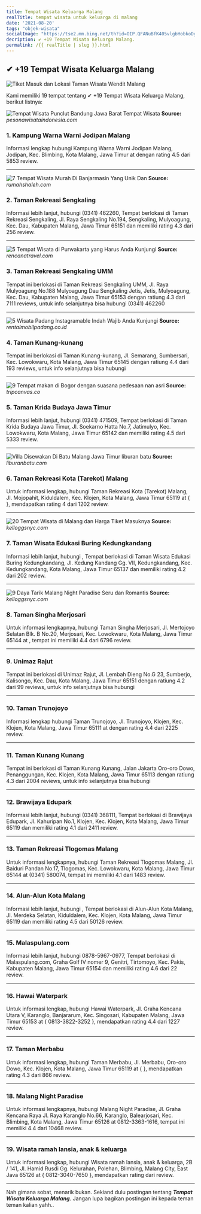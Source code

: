 ```yaml
---
title: Tempat Wisata Keluarga Malang
realTitle: tempat wisata untuk keluarga di malang
date: '2021-08-20'
tags: "objek-wisata"
socialImage: "https://tse2.mm.bing.net/th?id=OIP.QFANuBfK405vlgbHobkoDgHaJQ&amp;pid=15.1"
decription: ✔ +19 Tempat Wisata Keluarga Malang.
permalink: /{{ realTitle | slug }}.html
---
```


## ✔ +19 Tempat Wisata Keluarga Malang

![Tiket Masuk dan Lokasi Taman Wisata Wendit Malang](https://dolanyok.com/wp-content/uploads/2018/10/Wisata-Wendit-ratri.anggraini65.jpg)



Kami memiliki 19 tempat tentang ✔ +19 Tempat Wisata Keluarga Malang, berikut listnya:



![Tempat Wisata Punclut Bandung Jawa Barat  Tempat Wisata ](https://tse2.mm.bing.net/th?id=OIP.Sa5VCr51FQ4In_IVmZCKAgHaEK&amp;pid=15.1)
**Source:** _pesonawisataindonesia.com_


### 1. Kampung Warna Warni Jodipan Malang



Informasi lengkap hubungi Kampung Warna Warni Jodipan Malang, Jodipan, Kec. Blimbing, Kota Malang, Jawa Timur at  dengan rating 4.5 dari 5853 review.

---


![7 Tempat Wisata Murah Di Banjarmasin Yang Unik Dan ](https://tse3.mm.bing.net/th?id=OIP.J_WTthlO7Q5XBH78GVjvVAHaDt&amp;pid=15.1)
**Source:** _rumahshaleh.com_


### 2. Taman Rekreasi Sengkaling



Informasi lebih lanjut, hubungi (0341) 462260, Tempat berlokasi di Taman Rekreasi Sengkaling, Jl. Raya Sengkaling No.194, Sengkaling, Mulyoagung, Kec. Dau, Kabupaten Malang, Jawa Timur 65151 dan memiliki rating 4.3 dari 256 review.

---


![5 Tempat Wisata di Purwakarta yang Harus Anda Kunjungi](https://tse4.mm.bing.net/th?id=OIP.e20mLzMRmi3F9iE9pVGVeAHaFj&amp;pid=15.1)
**Source:** _rencanatravel.com_


### 3. Taman Rekreasi Sengkaling UMM



Tempat ini berlokasi di Taman Rekreasi Sengkaling UMM, Jl. Raya Mulyoagung No.188 Mulyoagung Dau Sengkaling Jetis, Jetis, Mulyoagung, Kec. Dau, Kabupaten Malang, Jawa Timur 65153 dengan ratiung 4.3 dari 7111 reviews, untuk info selanjutnya bisa hubungi (0341) 462260

---


![5 Wisata Padang Instagramable  Indah Wajib Anda Kunjungi ](https://tse3.mm.bing.net/th?id=OIP.Z8mbbNvz481KfP_N_xrqVwHaEr&amp;pid=15.1)
**Source:** _rentalmobilpadang.co.id_


### 4. Taman Kunang-kunang



Tempat ini berlokasi di Taman Kunang-kunang, Jl. Semarang, Sumbersari, Kec. Lowokwaru, Kota Malang, Jawa Timur 65145 dengan ratiung 4.4 dari 193 reviews, untuk info selanjutnya bisa hubungi 

---


![9 Tempat makan di Bogor dengan suasana pedesaan nan asri](https://tse4.mm.bing.net/th?id=OIP.jvC-326dzoSFLkapUqJh8QHaD4&amp;pid=15.1)
**Source:** _tripcanvas.co_


### 5. Taman Krida Budaya Jawa Timur



Informasi lebih lanjut, hubungi (0341) 471509, Tempat berlokasi di Taman Krida Budaya Jawa Timur, Jl. Soekarno Hatta No.7, Jatimulyo, Kec. Lowokwaru, Kota Malang, Jawa Timur 65142 dan memiliki rating 4.5 dari 5333 review.

---


![Villa Disewakan Di Batu Malang Jawa Timur  liburan batu](https://tse1.mm.bing.net/th?id=OIP.f-OPQLKfQE46y8Q6BxVT0wHaE7&amp;pid=15.1)
**Source:** _liburanbatu.com_


### 6. Taman Rekreasi Kota (Tarekot) Malang



Untuk informasi lengkap, hubungi Taman Rekreasi Kota (Tarekot) Malang, Jl. Mojopahit, Kiduldalem, Kec. Klojen, Kota Malang, Jawa Timur 65119 at {  }, mendapatkan rating 4 dari 1202 review.

---


![20 Tempat Wisata di Malang dan Harga Tiket Masuknya](https://tse2.mm.bing.net/th?id=OIP.ppvB8Wyr0DukrySHR7_YIwHaFj&amp;pid=15.1)
**Source:** _kelloggsnyc.com_


### 7. Taman Wisata Edukasi Buring Kedungkandang



Informasi lebih lanjut, hubungi , Tempat berlokasi di Taman Wisata Edukasi Buring Kedungkandang, Jl. Kedung Kandang Gg. VII, Kedungkandang, Kec. Kedungkandang, Kota Malang, Jawa Timur 65137 dan memiliki rating 4.2 dari 202 review.

---


![9 Daya Tarik Malang Night Paradise Seru dan Romantis](https://tse1.mm.bing.net/th?id=OIP.v9NbInZr1_9wVDOh_hW9RwHaFH&amp;pid=15.1)
**Source:** _kelloggsnyc.com_


### 8. Taman Singha Merjosari



Untuk informasi lengkapnya, hubungi Taman Singha Merjosari, Jl. Mertojoyo Selatan Blk. B No.20, Merjosari, Kec. Lowokwaru, Kota Malang, Jawa Timur 65144 at , tempat ini memiliki 4.4 dari 6796 review.

---


### 9. Unimaz Rajut



Tempat ini berlokasi di Unimaz Rajut, Jl. Lembah Dieng No.G 23, Sumberjo, Kalisongo, Kec. Dau, Kota Malang, Jawa Timur 65151 dengan ratiung 4.2 dari 99 reviews, untuk info selanjutnya bisa hubungi 

---


### 10. Taman Trunojoyo



Informasi lengkap hubungi Taman Trunojoyo, Jl. Trunojoyo, Klojen, Kec. Klojen, Kota Malang, Jawa Timur 65111 at  dengan rating 4.4 dari 2225 review.

---


### 11. Taman Kunang Kunang



Tempat ini berlokasi di Taman Kunang Kunang, Jalan Jakarta Oro-oro Dowo, Penanggungan, Kec. Klojen, Kota Malang, Jawa Timur 65113 dengan ratiung 4.3 dari 2004 reviews, untuk info selanjutnya bisa hubungi 

---


### 12. Brawijaya Edupark



Informasi lebih lanjut, hubungi (0341) 368111, Tempat berlokasi di Brawijaya Edupark, Jl. Kahuripan No.1, Klojen, Kec. Klojen, Kota Malang, Jawa Timur 65119 dan memiliki rating 4.1 dari 2411 review.

---


### 13. Taman Rekreasi Tlogomas Malang



Untuk informasi lengkapnya, hubungi Taman Rekreasi Tlogomas Malang, Jl. Baiduri Pandan No.17, Tlogomas, Kec. Lowokwaru, Kota Malang, Jawa Timur 65144 at (0341) 580074, tempat ini memiliki 4.1 dari 1483 review.

---


### 14. Alun-Alun Kota Malang



Informasi lebih lanjut, hubungi , Tempat berlokasi di Alun-Alun Kota Malang, Jl. Merdeka Selatan, Kiduldalem, Kec. Klojen, Kota Malang, Jawa Timur 65119 dan memiliki rating 4.5 dari 50126 review.

---


### 15. Malaspulang.com



Informasi lebih lanjut, hubungi 0878-5967-0977, Tempat berlokasi di Malaspulang.com, Graha Golf IV nomer 9, Genitri, Tirtomoyo, Kec. Pakis, Kabupaten Malang, Jawa Timur 65154 dan memiliki rating 4.6 dari 22 review.

---


### 16. Hawai Waterpark



Untuk informasi lengkap, hubungi Hawai Waterpark, Jl. Graha Kencana Utara V, Karanglo, Banjararum, Kec. Singosari, Kabupaten Malang, Jawa Timur 65153 at { 0813-3822-3252 }, mendapatkan rating 4.4 dari 1227 review.

---


### 17. Taman Merbabu



Untuk informasi lengkap, hubungi Taman Merbabu, Jl. Merbabu, Oro-oro Dowo, Kec. Klojen, Kota Malang, Jawa Timur 65119 at {  }, mendapatkan rating 4.3 dari 866 review.

---


### 18. Malang Night Paradise



Untuk informasi lengkapnya, hubungi Malang Night Paradise, Jl. Graha Kencana Raya Jl. Raya Karanglo No.66, Karanglo, Balearjosari, Kec. Blimbing, Kota Malang, Jawa Timur 65126 at 0812-3363-1616, tempat ini memiliki 4.4 dari 10468 review.

---


### 19. Wisata ramah lansia, anak &amp; keluarga



Untuk informasi lengkap, hubungi Wisata ramah lansia, anak &amp; keluarga, 2B / 141, Jl. Hamid Rusdi Gg. Kelurahan, Polehan, Blimbing, Malang City, East Java 65126 at { 0812-3040-7650 }, mendapatkan rating  dari  review.

---









Nah gimana sobat, menarik bukan. Sekiand dulu postingan tentang ***Tempat Wisata Keluarga Malang***. Jangan lupa bagikan postingan ini kepada teman teman kalian yahh..
